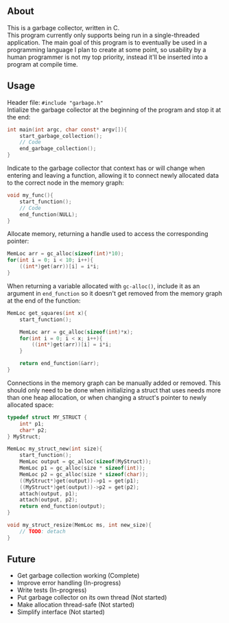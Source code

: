 ## About
This is a garbage collector, written in C.  
This program currently only supports being run in a single-threaded application.
The main goal of this program is to eventually be used in a programming language I plan to create at some point, so usability by a human programmer is not my top priority, instead it'll be inserted into a program at compile time.

## Usage
Header file: ```#include "garbage.h"```  
Intialize the garbage collector at the beginning of the program and stop it at the end:  
```C
int main(int argc, char const* argv[]){
	start_garbage_collection();
	// Code
	end_garbage_collection();
}
```
Indicate to the garbage collector that context has or will change when entering and leaving a function, allowing it to connect newly allocated data to the correct node in the memory graph:
```C
void my_func(){
	start_function();
	// Code
	end_function(NULL);
}
```
Allocate memory, returning a handle used to access the corresponding pointer:
```C
MemLoc arr = gc_alloc(sizeof(int)*10);
for(int i = 0; i < 10; i++){
	((int*)get(arr))[i] = i*i;
}
```
When returning a variable allocated with ```gc-alloc()```, include it as an argument in ```end_function``` so it doesn't get removed from the memory graph at the end of the function:
```C
MemLoc get_squares(int x){
	start_function();

	MemLoc arr = gc_alloc(sizeof(int)*x);
	for(int i = 0; i < x; i++){
		((int*)get(arr))[i] = i*i;
	}

	return end_function(&arr);
}
```
Connections in the memory graph can be manually added or removed. This should only need to be done when initializing a struct that uses needs more than one heap allocation, or when changing a struct's pointer to newly allocated space:
```C
typedef struct MY_STRUCT {
	int* p1;
	char* p2;
} MyStruct;

MemLoc my_struct_new(int size){
	start_function();
	MemLoc output = gc_alloc(sizeof(MyStruct));
	MemLoc p1 = gc_alloc(size * sizeof(int));
	MemLoc p2 = gc_alloc(size * sizeof(char));
	((MyStruct*)get(output))->p1 = get(p1);
	((MyStruct*)get(output))->p2 = get(p2);
	attach(output, p1);
	attach(output, p2);
	return end_function(output);
}

void my_struct_resize(MemLoc ms, int new_size){
	// TODO: detach
}
```

## Future
- Get garbage collection working (Complete)
- Improve error handling (In-progress)
- Write tests (In-progress)
- Put garbage collector on its own thread (Not started)
- Make allocation thread-safe (Not started)
- Simplify interface (Not started)
